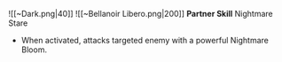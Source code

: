 
![[~Dark.png|40]]
![[~Bellanoir Libero.png|200]]
**Partner Skill**
Nightmare Stare
- When activated, attacks targeted enemy with a powerful Nightmare Bloom.